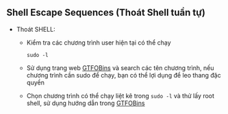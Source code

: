 ## Shell Escape Sequences (Thoát Shell tuần tự)
* Thoát SHELL:
  - Kiểm tra các chương trình user hiện tại có thể chạy

        sudo -l
  - Sử dụng trang web [GTFOBins](https://gtfobins.github.io) và search các tên chương trình, nếu chương trình cần sudo để chạy, bạn có thể lợi dụng để leo thang đặc quyền
  - Chọn chương trình có thể chạy liệt kê trong ```sudo -l``` và thử lấy root shell, sử dụng hướng dẫn trong [GTFOBins](https://gtfobins.github.io)
